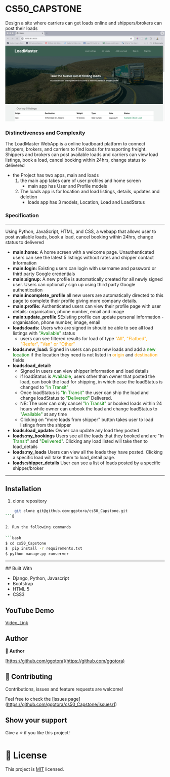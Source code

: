 # CS50_CAPSTONE
Design a site where carriers can get loads online and shippers/brokers can post their loads
![](home.png)
### Distinctiveness and Complexity
 The LoadMaster WebApp is a online loadboard platform to
connect shippers, brokers, and carriers to find loads for transporting freight. Shippers and brokers can post available loads and carriers can view load listings, book a load, cancel booking within 24hrs, change status to delivered 
- the Project has two apps, main and loads
    1. the main app takes care of user profiles and home screen 
        - main app has User and Profile models
    2. The loads app is for location and load listings, details, updates and deletion
        - loads app has 3 models, Location, Load and LoadStatus

### Specification
<hr>
Using Python, JavaScript, HTML, and CSS, a webapp that allows user to post available loads, book a load, cancel booking within 24hrs, change status to delivered

- **main:home:** A home screen with a welcome page. Unauthenticated users can see the latest 5 listings without rates and shipper contact information
- **main:login:** Existing users can login with username and password or third party Google credentials 
- **main:signup:** A new profile is automatically created for all newly signed user. Users can optionally sign up using third party Google authentication 
- **main:incomplete_profile** all new users are automatically directed to this page to complete their profile giving more company details.
- **main:profile:** Authenticated users can view their profile page with user details: organisation, phone number, email and image 
- **main:update_profile** SExisting profile can update personal information - organisation, phone number, image, email 
- **loads:loads:** Users who are signed in should be able to see all load listings with <span style="color:green;">"Available"</span> status
    - users can see filtered results for load of type <spam style="color:orange"> "All", "Flatbed", "Reefer", "Van" or "Other" </span>
- **loads:new_load:** Signed in users can post new loads and add a <span style="color: green">new location</span> if the location they need is not listed in <span style="color:orange">origin</span> and <span style="color:orange">destination</span> fields
- **loads:load_detail:** 
    - Signed in users can view shipper information and load details
    - if loadStatus is <span style="color:green;">Available</span>, users other than owner that posted the load, can book the load for shipping, in which case the loadStatus is changed to <span style="color:green">"In Transit"</span>
    - Once loadStatus is <span style="color:green">"In Transit"</span> the user can ship the load and change loadStatus to <span style="color:green">"Delivered"</span> Delivered. 
    - NB: The user can only cancel <span style="color:green">"In Transit"</span> or booked loads within 24 hours while owner can unbook the load and change loadStatus to <span style="color:green">"Available"</span> at any time
    - Clicking on "more loads from shipper" button takes user to load listings from the shipper
- **loads:load_update:** Owner can update any load they posted 
- **loads:my_bookings** Users see all the loads that they booked and are "In <span style="color:green">Transit"</span> and <span style="color:green">"Delivered"</span>. Clicking any load listed will take then to load_details
- **loads:my_loads** Users can view all the loads they have posted. Clicking a specific load will take them to load_detail page. 
- **loads:shipper_details** User can see a list of loads posted by a specific shipper/broker  
<hr>

## Installation 

1. clone repository

```bash 
    git clone git@github.com:ggotora/cs50_Capstone.git
```ß

2. Run the following commands 

```bash
$ cd cs50_Capstone  
$  pip install -r requirements.txt
$ python manage.py runserver
```
<hr>
## Built With

- Django, Python, Javascript
- Bootstrap 
- HTML 5
- CSS3
## YouTube Demo

[Video_Link](https://www.youtube.com/watch?v=K4dIeBbyRIc)

## Author

👤 **Author**

[https://github.com/ggotora](https://github.com/ggotora)

## 🤝 Contributing

Contributions, issues and feature requests are welcome!

Feel free to check the [issues page]
(https://github.com/ggotora/cs50_Capstone/issues/1)


## Show your support

Give a ⭐️ if you like this project!

# 📝 License

This project is [MIT](LICENSE) licensed.